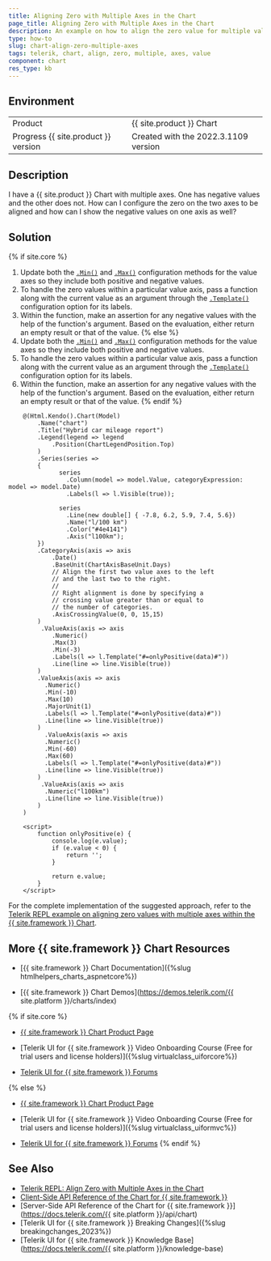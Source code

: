 ```yaml
---
title: Aligning Zero with Multiple Axes in the Chart
page_title: Aligning Zero with Multiple Axes in the Chart
description: An example on how to align the zero value for multiple value axes in the {{ site.product }} Chart.
type: how-to
slug: chart-align-zero-multiple-axes
tags: telerik, chart, align, zero, multiple, axes, value
component: chart
res_type: kb
---
```



## Environment

<table>
 <tr>
  <td>Product</td>
  <td>{{ site.product }} Chart</td>
 </tr>
 <tr>
  <td>Progress {{ site.product }} version</td>
  <td>Created with the 2022.3.1109 version</td>
 </tr>
</table>

## Description

I have a {{ site.product }} Chart with multiple axes. One has negative values and the other does not. How can I configure the zero on the two axes to be aligned and how can I show the negative values on one axis as well?

## Solution

{% if site.core %}
1. Update both the [`.Min()`](https://docs.telerik.com/aspnet-core/api/kendo.mvc.ui.fluent/chartvalueaxisbuilder?#minsystemdouble) and [`.Max()`](https://docs.telerik.com/aspnet-core/api/kendo.mvc.ui.fluent/chartvalueaxisbuilder?#maxsystemdouble) configuration methods for the value axes so they include both positive and negative values.
1. To handle the zero values within a particular value axis, pass a function along with the current value as an argument through the [`.Template()`](https://docs.telerik.com/aspnet-core/api/kendo.mvc.ui.fluent/chartvalueaxislabelssettingsbuilder?#templatesystemstring) configuration option for its labels.
1. Within the function, make an assertion for any negative values with the help of the function's argument. Based on the evaluation, either return an empty result or that of the value.
{% else %}
1. Update both the [`.Min()`](https://docs.telerik.com/aspnet-mvc/api/kendo.mvc.ui.fluent/chartnumericaxisbuilder#minsystemdouble) and [`.Max()`](https://docs.telerik.com/aspnet-mvc/api/kendo.mvc.ui.fluent/chartnumericaxisbuilder#maxsystemdouble) configuration methods for the value axes so they include both positive and negative values.
1. To handle the zero values within a particular value axis, pass a function along with the current value as an argument through the [`.Template()`](https://docs.telerik.com/aspnet-mvc/api/kendo.mvc.ui.fluent/chartaxislabelsbuilder#templatesystemstring) configuration option for its labels.
1. Within the function, make an assertion for any negative values with the help of the function's argument. Based on the evaluation, either return an empty result or that of the value.
{% endif %}


```Razor Index.cshtml   
    @(Html.Kendo().Chart(Model)
        .Name("chart")
        .Title("Hybrid car mileage report")
        .Legend(legend => legend
            .Position(ChartLegendPosition.Top)
        )
        .Series(series =>
        {
              series
                .Column(model => model.Value, categoryExpression: model => model.Date)
                .Labels(l => l.Visible(true));

              series
                .Line(new double[] { -7.8, 6.2, 5.9, 7.4, 5.6})
                .Name("l/100 km")
                .Color("#4e4141")
                .Axis("l100km"); 
        })
        .CategoryAxis(axis => axis
            .Date()
            .BaseUnit(ChartAxisBaseUnit.Days)
            // Align the first two value axes to the left
            // and the last two to the right.
            //
            // Right alignment is done by specifying a
            // crossing value greater than or equal to
            // the number of categories.
            .AxisCrossingValue(0, 0, 15,15)
        )
         .ValueAxis(axis => axis
            .Numeric()
            .Max(3)
            .Min(-3)
            .Labels(l => l.Template("#=onlyPositive(data)#"))
            .Line(line => line.Visible(true))
        )
        .ValueAxis(axis => axis
          .Numeric()
          .Min(-10)
          .Max(10)
          .MajorUnit(1)
          .Labels(l => l.Template("#=onlyPositive(data)#"))
          .Line(line => line.Visible(true))
        )
          .ValueAxis(axis => axis
          .Numeric()
          .Min(-60)
          .Max(60)
          .Labels(l => l.Template("#=onlyPositive(data)#"))
          .Line(line => line.Visible(true))
        )
         .ValueAxis(axis => axis
          .Numeric("l100km")
          .Line(line => line.Visible(true))
        )
    )
```
```JS script.js
    <script>
        function onlyPositive(e) {
            console.log(e.value);
            if (e.value < 0) {
                return '';
            }

            return e.value;
        }
    </script>
```

For the complete implementation of the suggested approach, refer to the [Telerik REPL example on aligning zero values with multiple axes within the {{ site.framework }} Chart](https://netcorerepl.telerik.com/QcvbQlbq50VLHjf500).

## More {{ site.framework }} Chart Resources

* [{{ site.framework }} Chart Documentation]({%slug htmlhelpers_charts_aspnetcore%})

* [{{ site.framework }} Chart Demos](https://demos.telerik.com/{{ site.platform }}/charts/index)

{% if site.core %}
* [{{ site.framework }} Chart Product Page](https://www.telerik.com/aspnet-core-ui/charts)

* [Telerik UI for {{ site.framework }} Video Onboarding Course (Free for trial users and license holders)]({%slug virtualclass_uiforcore%})

* [Telerik UI for {{ site.framework }} Forums](https://www.telerik.com/forums/aspnet-core-ui)

{% else %}
* [{{ site.framework }} Chart Product Page](https://www.telerik.com/aspnet-mvc/charts)

* [Telerik UI for {{ site.framework }} Video Onboarding Course (Free for trial users and license holders)]({%slug virtualclass_uiformvc%})

* [Telerik UI for {{ site.framework }} Forums](https://www.telerik.com/forums/aspnet-mvc)
{% endif %}

## See Also

* [Telerik REPL: Align Zero with Multiple Axes in the Chart](https://netcorerepl.telerik.com/QcvbQlbq50VLHjf500)
* [Client-Side API Reference of the Chart for {{ site.framework }}](https://www.telerik.com/kendo-jquery-ui/documentation/api/javascript/dataviz/ui/chart)
* [Server-Side API Reference of the Chart for {{ site.framework }}](https://docs.telerik.com/{{ site.platform }}/api/chart)
* [Telerik UI for {{ site.framework }} Breaking Changes]({%slug breakingchanges_2023%})
* [Telerik UI for {{ site.framework }} Knowledge Base](https://docs.telerik.com/{{ site.platform }}/knowledge-base)
